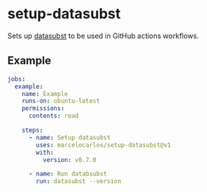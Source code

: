 # setup-datasubst

Sets up [datasubst](https://github.com/marcelocarlos/datasubst) to be used in GitHub actions workflows.

## Example

```yaml
jobs:
  example:
    name: Example
    runs-on: ubuntu-latest
    permissions:
      contents: read

    steps:
      - name: Setup datasubst
        uses: marcelocarlos/setup-datasubst@v1
        with:
          version: v0.7.0

      - name: Run databsubst
        run: datasubst --version
```
